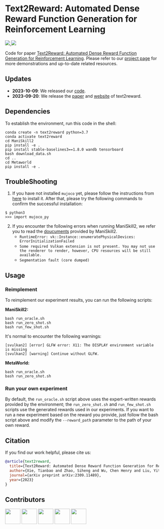 # Text2Reward: Automated Dense Reward Function Generation for Reinforcement Learning

<p align="left">
    <a href="https://img.shields.io/badge/PRs-Welcome-red">
        <img src="https://img.shields.io/badge/PRs-Welcome-red">
    </a>
    <a href="https://img.shields.io/github/last-commit/xlang-ai/text2reward?color=green">
        <img src="https://img.shields.io/github/last-commit/xlang-ai/text2reward?color=green">
    </a>
    <br/>
</p>

Code for paper [Text2Reward: Automated Dense Reward Function Generation for Reinforcement Learning](https://arxiv.org/abs/2309.11489).
Please refer to our [project page](https://text-to-reward.github.io/) for more demonstrations and up-to-date related resources. 


## Updates
- **2023-10-09**: We released our [code](https://github.com/xlang-ai/text2reward).
- **2023-09-20**: We release the [paper](https://arxiv.org/abs/2309.11489) and [website](https://text-to-reward.github.io/) of text2reward.


## Dependencies
To establish the environment, run this code in the shell:
```shell
conda create -n text2reward python=3.7
conda activate text2reward
cd ManiSkill2
pip install -e .
pip install stable-baselines3==1.8.0 wandb tensorboard
bash download_data.sh
cd ..
cd Metaworld
pip install -e .
```

## TroubleShooting

1. If you have not installed `mujoco` yet, please follow the instructions from [here](https://github.com/openai/mujoco-py#install-mujoco) to install it. After that, please try the following commands to confirm the successful installation:

```shell
$ python3
>>> import mujoco_py
```

2. If you encounter the following errors when running ManiSkill2, we refer you to read the [doucuments](https://haosulab.github.io/ManiSkill2/getting_started/installation.html#vulkan) provided by ManiSkill2.
   - `RuntimeError: vk::Instance::enumeratePhysicalDevices: ErrorInitializationFailed`
   - `Some required Vulkan extension is not present. You may not use the renderer to render, however, CPU resources will be still available.`
   - `Segmentation fault (core dumped)`

## Usage

### Reimplement

To reimplement our experiment results, you can run the following scripts:

**ManiSkill2:**

```shell
bash run_oracle.sh
bash run_zero_shot.sh
bash run_few_shot.sh
```

It's normal to encounter the following warnings:

```shell
[svulkan2] [error] GLFW error: X11: The DISPLAY environment variable is missing
[svulkan2] [warning] Continue without GLFW.
```

**MetaWorld:**

```shell
bash run_oracle.sh
bash run_zero_shot.sh
```

### Run your own experiment

By default, the `run_oracle.sh` script above uses the expert-written rewards provided by the environment; the `run_zero_shot.sh` and `run_few_shot.sh` scripts use the generated rewards used in our experiments. If you want to run a new experiment based on the reward you provide, just follow the bash script above and modify the `--reward_path` parameter to the path of your own reward.

## Citation

If you find our work helpful, please cite us:

```bibtex
@article{text2reward,
  title={Text2Reward: Automated Dense Reward Function Generation for Reinforcement Learning},
  author={Xie, Tianbao and Zhao, Siheng and Wu, Chen Henry and Liu, Yitao and Luo, Qian and Zhong, Victor and Yang, Yanchao and Yu, Tao},
  journal={arXiv preprint arXiv:2309.11489},
  year={2023}
}
```

## Contributors
<a href="https://github.com/Timothyxxx">  <img src="https://avatars.githubusercontent.com/u/47296835?v=4"  width="50" /></a>
<a href="https://github.com/Hilbert-Johnson">  <img src="https://avatars.githubusercontent.com/u/77528902?v=4"  width="50" /></a>
<a href="https://github.com/ChenWu98"><img src="https://avatars.githubusercontent.com/u/28187501?v=4"  width="50" /></a>
<a href="https://github.com/taogoddd">  <img src="https://avatars.githubusercontent.com/u/98326623?v=4"  width="50" /></a>
<a href="https://qianluo.netlify.app/"><img src="https://qianluo.netlify.app/author/qian-luo/avatar_hu5e5a95a93d56ec8418a5a4471effb4fb_2337021_270x270_fill_q75_lanczos_center.jpg"  width="50" /></a>
